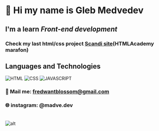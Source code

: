 # 👋 Hi my name is **Gleb Medvedev**

## I'm a learn _Front-end development_

### Сheck my last **html/css** project [Scandi site](https://helloelio.github.io/marafon-3.0/)(HTMLAcademy marafon)

## Languages and Technologies

![HTML](https://img.shields.io/badge/-HTML-brightgreen)
![CSS](https://img.shields.io/badge/-CSS-green)
![JAVASCRIPT](https://img.shields.io/badge/-JAVASCRIPT-yellowgreen)

### 📧 Mail me: fredwantblossom@gmail.com

### 🌐 instagram: @madve.dev

#

![alt](./git-reamde.png)
